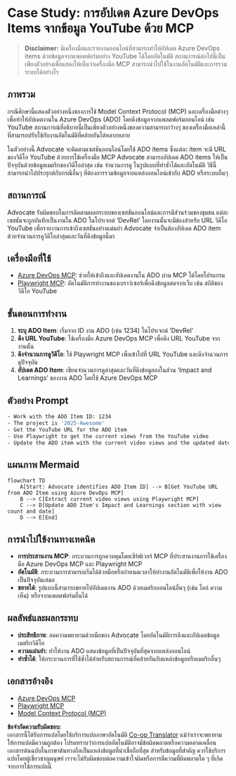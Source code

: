 <!--
CO_OP_TRANSLATOR_METADATA:
{
  "original_hash": "14a2dfbea55ef735660a06bd6bdfe5f3",
  "translation_date": "2025-06-13T21:35:28+00:00",
  "source_file": "09-CaseStudy/UpdateADOItemsFromYT.md",
  "language_code": "th"
}
-->
# Case Study: การอัปเดต Azure DevOps Items จากข้อมูล YouTube ด้วย MCP

> **Disclaimer:** มีเครื่องมือและรายงานออนไลน์ที่สามารถทำให้อัปเดต Azure DevOps items ด้วยข้อมูลจากแพลตฟอร์มอย่าง YouTube ได้โดยอัตโนมัติ สถานการณ์ต่อไปนี้เป็นเพียงตัวอย่างเพื่อแสดงให้เห็นว่าเครื่องมือ MCP สามารถนำไปใช้ในงานอัตโนมัติและการรวมระบบได้อย่างไร

## ภาพรวม

กรณีศึกษานี้แสดงตัวอย่างหนึ่งของการใช้ Model Context Protocol (MCP) และเครื่องมือต่างๆ เพื่อทำให้อัปเดตงานใน Azure DevOps (ADO) โดยดึงข้อมูลจากแพลตฟอร์มออนไลน์ เช่น YouTube สถานการณ์ที่อธิบายนี้เป็นเพียงตัวอย่างหนึ่งของความสามารถกว้างๆ ของเครื่องมือเหล่านี้ ที่สามารถปรับใช้กับงานอัตโนมัติที่คล้ายกันได้หลากหลาย

ในตัวอย่างนี้ Advocate จะติดตามเซสชันออนไลน์โดยใช้ ADO items ซึ่งแต่ละ item จะมี URL ของวิดีโอ YouTube ด้วยการใช้เครื่องมือ MCP Advocate สามารถอัปเดต ADO items ให้เป็นปัจจุบันด้วยข้อมูลเมตริกของวิดีโอล่าสุด เช่น จำนวนการดู ในรูปแบบที่ทำซ้ำได้และอัตโนมัติ วิธีนี้สามารถนำไปประยุกต์กับกรณีอื่นๆ ที่ต้องการรวมข้อมูลจากแหล่งออนไลน์เข้ากับ ADO หรือระบบอื่นๆ

## สถานการณ์

Advocate รับผิดชอบในการติดตามผลกระทบของเซสชันออนไลน์และการมีส่วนร่วมของชุมชน แต่ละเซสชันจะถูกบันทึกเป็นงานใน ADO ในโปรเจกต์ ‘DevRel’ โดยงานนั้นจะมีช่องสำหรับ URL วิดีโอ YouTube เพื่อรายงานการเข้าถึงเซสชันอย่างแม่นยำ Advocate จำเป็นต้องอัปเดต ADO item ด้วยจำนวนการดูวิดีโอล่าสุดและวันที่ดึงข้อมูลนี้มา

## เครื่องมือที่ใช้

- [Azure DevOps MCP](https://github.com/microsoft/azure-devops-mcp): ช่วยให้เข้าถึงและอัปเดตงานใน ADO ผ่าน MCP ได้โดยโปรแกรม
- [Playwright MCP](https://github.com/microsoft/playwright-mcp): อัตโนมัติการทำงานของเบราว์เซอร์เพื่อดึงข้อมูลสดจากเว็บ เช่น สถิติของวิดีโอ YouTube

## ขั้นตอนการทำงาน

1. **ระบุ ADO Item**: เริ่มจาก ID งาน ADO (เช่น 1234) ในโปรเจกต์ ‘DevRel’
2. **ดึง URL YouTube**: ใช้เครื่องมือ Azure DevOps MCP เพื่อดึง URL YouTube จากงานนั้น
3. **ดึงจำนวนการดูวิดีโอ**: ใช้ Playwright MCP เพื่อเข้าไปที่ URL YouTube และดึงจำนวนการดูปัจจุบัน
4. **อัปเดต ADO Item**: เขียนจำนวนการดูล่าสุดและวันที่ดึงข้อมูลลงในส่วน ‘Impact and Learnings’ ของงาน ADO โดยใช้ Azure DevOps MCP

## ตัวอย่าง Prompt

```bash
- Work with the ADO Item ID: 1234
- The project is '2025-Awesome'
- Get the YouTube URL for the ADO item
- Use Playwright to get the current views from the YouTube video
- Update the ADO item with the current video views and the updated date of the information
```

## แผนภาพ Mermaid

```mermaid
flowchart TD
    A[Start: Advocate identifies ADO Item ID] --> B[Get YouTube URL from ADO Item using Azure DevOps MCP]
    B --> C[Extract current video views using Playwright MCP]
    C --> D[Update ADO Item's Impact and Learnings section with view count and date]
    D --> E[End]
```

## การนำไปใช้งานทางเทคนิค

- **การประสานงาน MCP**: กระบวนการถูกควบคุมโดยเซิร์ฟเวอร์ MCP ที่ประสานงานการใช้เครื่องมือ Azure DevOps MCP และ Playwright MCP
- **อัตโนมัติ**: กระบวนการสามารถเริ่มได้ด้วยมือหรือกำหนดเวลาให้ทำงานอัตโนมัติเพื่อให้งาน ADO เป็นปัจจุบันเสมอ
- **ขยายได้**: รูปแบบนี้สามารถขยายไปอัปเดตงาน ADO ด้วยเมตริกออนไลน์อื่นๆ (เช่น ไลก์ ความเห็น) หรือจากแพลตฟอร์มอื่นได้

## ผลลัพธ์และผลกระทบ

- **ประสิทธิภาพ**: ลดความพยายามด้วยมือของ Advocate โดยอัตโนมัติการดึงและอัปเดตข้อมูลเมตริกวิดีโอ
- **ความแม่นยำ**: ทำให้งาน ADO แสดงข้อมูลที่เป็นปัจจุบันที่สุดจากแหล่งออนไลน์
- **ทำซ้ำได้**: ให้กระบวนการที่ใช้ซ้ำได้สำหรับสถานการณ์ที่คล้ายกันกับแหล่งข้อมูลหรือเมตริกอื่นๆ

## เอกสารอ้างอิง

- [Azure DevOps MCP](https://github.com/microsoft/azure-devops-mcp)
- [Playwright MCP](https://github.com/microsoft/playwright-mcp)
- [Model Context Protocol (MCP)](https://modelcontextprotocol.io/)

**ข้อจำกัดความรับผิดชอบ**:  
เอกสารนี้ได้รับการแปลโดยใช้บริการแปลภาษาอัตโนมัติ [Co-op Translator](https://github.com/Azure/co-op-translator) แม้ว่าเราจะพยายามให้การแปลมีความถูกต้อง โปรดทราบว่าการแปลอัตโนมัติอาจมีข้อผิดพลาดหรือความคลาดเคลื่อน เอกสารต้นฉบับในภาษาต้นทางถือเป็นแหล่งข้อมูลที่น่าเชื่อถือที่สุด สำหรับข้อมูลที่สำคัญ ควรใช้บริการแปลโดยผู้เชี่ยวชาญมนุษย์ เราจะไม่รับผิดชอบต่อความเข้าใจผิดหรือการตีความที่ผิดพลาดใด ๆ ที่เกิดจากการใช้การแปลนี้